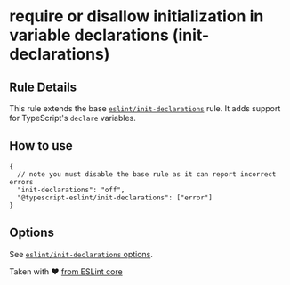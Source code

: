 # require or disallow initialization in variable declarations (init-declarations)

## Rule Details

This rule extends the base [`eslint/init-declarations`](https://eslint.org/docs/rules/init-declarations) rule. It adds support for TypeScript's `declare` variables.

## How to use

```
{
  // note you must disable the base rule as it can report incorrect errors
  "init-declarations": "off",
  "@typescript-eslint/init-declarations": ["error"]
}
```

## Options

See [`eslint/init-declarations` options](https://eslint.org/docs/rules/init-declarations#options).

Taken with ❤️ [from ESLint core](https://github.com/eslint/eslint/blob/master/docs/rules/init-declarations.md)
